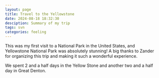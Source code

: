 ```yaml
---
layout: page
title: Travel to the Yellowstone
date: 2024-08-18 18:32:30
desciption: Summary of my trip
tags: svn
categories: feeling
---
```


This was my first visit to a National Park in the United States,
and Yellowstone National Park was absolutely stunning!
A big thanks to Zander for organizing this trip and making it such a wonderful experience.

We spent 2 and a half days in the Yellow Stone and another two and a half day in Great Denton.

